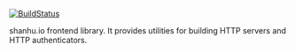 [![BuildStatus](https://travis-ci.org/shanhuio/aries.png?branch=master)](https://travis-ci.org/shanhuio/aries)

shanhu.io frontend library. It provides utilities for building HTTP
servers and HTTP authenticators.
